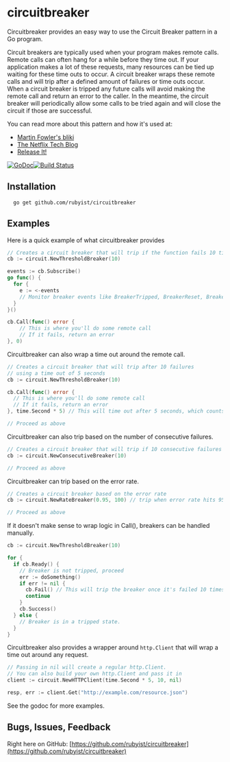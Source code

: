 # circuitbreaker

Circuitbreaker provides an easy way to use the Circuit Breaker pattern in a
Go program.

Circuit breakers are typically used when your program makes remote calls.
Remote calls can often hang for a while before they time out. If your
application makes a lot of these requests, many resources can be tied
up waiting for these time outs to occur. A circuit breaker wraps these
remote calls and will trip after a defined amount of failures or time outs
occur. When a circuit breaker is tripped any future calls will avoid making
the remote call and return an error to the caller. In the meantime, the
circuit breaker will periodically allow some calls to be tried again and
will close the circuit if those are successful.

You can read more about this pattern and how it's used at:
- [Martin Fowler's bliki](http://martinfowler.com/bliki/CircuitBreaker.html)
- [The Netflix Tech Blog](http://techblog.netflix.com/2012/02/fault-tolerance-in-high-volume.html)
- [Release It!](http://pragprog.com/book/mnee/release-it)

[![GoDoc](https://godoc.org/github.com/rubyist/circuitbreaker?status.svg)](https://godoc.org/github.com/rubyist/circuitbreaker)[![Build Status](https://www.travis-ci.org/lybest/circuitbreaker.svg?branch=lockless-window)](https://www.travis-ci.org/lybest/circuitbreaker)

## Installation

```
  go get github.com/rubyist/circuitbreaker
```

## Examples

Here is a quick example of what circuitbreaker provides

```go
// Creates a circuit breaker that will trip if the function fails 10 times
cb := circuit.NewThresholdBreaker(10)

events := cb.Subscribe()
go func() {
  for {
    e := <-events
    // Monitor breaker events like BreakerTripped, BreakerReset, BreakerFail, BreakerReady
  }
}()

cb.Call(func() error {
	// This is where you'll do some remote call
	// If it fails, return an error
}, 0)
```

Circuitbreaker can also wrap a time out around the remote call.

```go
// Creates a circuit breaker that will trip after 10 failures
// using a time out of 5 seconds
cb := circuit.NewThresholdBreaker(10)

cb.Call(func() error {
  // This is where you'll do some remote call
  // If it fails, return an error
}, time.Second * 5) // This will time out after 5 seconds, which counts as a failure

// Proceed as above

```

Circuitbreaker can also trip based on the number of consecutive failures.

```go
// Creates a circuit breaker that will trip if 10 consecutive failures occur
cb := circuit.NewConsecutiveBreaker(10)

// Proceed as above
```

Circuitbreaker can trip based on the error rate.

```go
// Creates a circuit breaker based on the error rate
cb := circuit.NewRateBreaker(0.95, 100) // trip when error rate hits 95%, with at least 100 samples

// Proceed as above
```

If it doesn't make sense to wrap logic in Call(), breakers can be handled manually.

```go
cb := circuit.NewThresholdBreaker(10)

for {
  if cb.Ready() {
    // Breaker is not tripped, proceed
    err := doSomething()
    if err != nil {
      cb.Fail() // This will trip the breaker once it's failed 10 times
      continue
    }
    cb.Success()
  } else {
    // Breaker is in a tripped state.
  }
}
```

Circuitbreaker also provides a wrapper around `http.Client` that will wrap a
time out around any request.

```go
// Passing in nil will create a regular http.Client.
// You can also build your own http.Client and pass it in
client := circuit.NewHTTPClient(time.Second * 5, 10, nil)

resp, err := client.Get("http://example.com/resource.json")
```

See the godoc for more examples.

## Bugs, Issues, Feedback

Right here on GitHub: [https://github.com/rubyist/circuitbreaker](https://github.com/rubyist/circuitbreaker)
